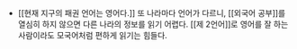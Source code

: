 - [[현재 지구의 패권 언어는 영어다.]] 또 나라마다 언어가 다르니, [[외국어 공부]]를 열심히 하지 않으면 다른 나라의 정보를 읽기 어렵다. [[제 2언어]]로 영어를 잘 하는 사람이라도 모국어처럼 편하게 읽기는 힘들다.